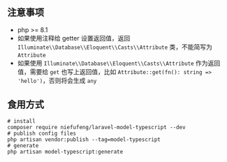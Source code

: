 ## 注意事项

- php >= 8.1
- 如果使用注释给 getter 设置返回值，返回 `Illuminate\\Database\\Eloquent\\Casts\\Attribute` 类，不能简写为 `Attribute`
- 如果使用 `Illuminate\\Database\\Eloquent\\Casts\\Attribute` 作为返回值，需要给 `get` 也写上返回值，比如 `Attribute::get(fn(): string => 'hello')`，否则将会生成 `any`

## 食用方式

```shell
# install
composer require niefufeng/laravel-model-typescript --dev
# publish config files
php artisan vendor:publish --tag=model-typescript
# generate
php artisan model-typescript:generate
```